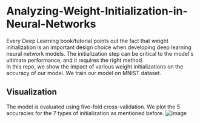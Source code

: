 # Analyzing-Weight-Initialization-in-Neural-Networks
Every Deep Learning book/tutorial points out the fact that weight initialization is an important design choice when developing deep learning neural network models. The initialization step can be critical to the model's ultimate performance, and it requires the right method. <br>
In this repo, we show the impact of various weight initializations on the accuracy of our model. We train our model on MNIST dataset. <br>
## Visualization
The model is evaluated using five-fold cross-validation. We plot the 5 accuracies for the 7 types of initialization as mentioned before.
![image](https://user-images.githubusercontent.com/41645324/135748773-25d50951-34e6-40cb-a0a9-9be6df5c38e2.png)

